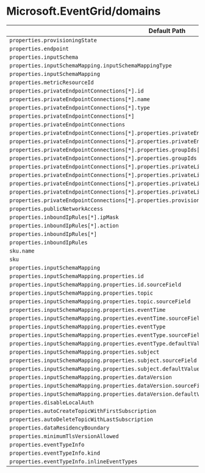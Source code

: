 # Microsoft.EventGrid/domains

| Default Path | Alias |
|---|---|
| `properties.provisioningState` | `Microsoft.EventGrid/domains/provisioningState` |
| `properties.endpoint` | `Microsoft.EventGrid/domains/endpoint` |
| `properties.inputSchema` | `Microsoft.EventGrid/domains/inputSchema` |
| `properties.inputSchemaMapping.inputSchemaMappingType` | `Microsoft.EventGrid/domains/inputSchemaMapping.inputSchemaMappingType` |
| `properties.inputSchemaMapping` | `Microsoft.EventGrid/domains/inputSchemaMapping` |
| `properties.metricResourceId` | `Microsoft.EventGrid/domains/metricResourceId` |
| `properties.privateEndpointConnections[*].id` | `Microsoft.EventGrid/domains/privateEndpointConnections[*].id` |
| `properties.privateEndpointConnections[*].name` | `Microsoft.EventGrid/domains/privateEndpointConnections[*].name` |
| `properties.privateEndpointConnections[*].type` | `Microsoft.EventGrid/domains/privateEndpointConnections[*].type` |
| `properties.privateEndpointConnections[*]` | `Microsoft.EventGrid/domains/privateEndpointConnections[*]` |
| `properties.privateEndpointConnections` | `Microsoft.EventGrid/domains/privateEndpointConnections` |
| `properties.privateEndpointConnections[*].properties.privateEndpoint.id` | `Microsoft.EventGrid/domains/privateEndpointConnections[*].privateEndpoint.id` |
| `properties.privateEndpointConnections[*].properties.privateEndpoint` | `Microsoft.EventGrid/domains/privateEndpointConnections[*].privateEndpoint` |
| `properties.privateEndpointConnections[*].properties.groupIds[*]` | `Microsoft.EventGrid/domains/privateEndpointConnections[*].groupIds[*]` |
| `properties.privateEndpointConnections[*].properties.groupIds` | `Microsoft.EventGrid/domains/privateEndpointConnections[*].groupIds` |
| `properties.privateEndpointConnections[*].properties.privateLinkServiceConnectionState.status` | `Microsoft.EventGrid/domains/privateEndpointConnections[*].privateLinkServiceConnectionState.status` |
| `properties.privateEndpointConnections[*].properties.privateLinkServiceConnectionState.description` | `Microsoft.EventGrid/domains/privateEndpointConnections[*].privateLinkServiceConnectionState.description` |
| `properties.privateEndpointConnections[*].properties.privateLinkServiceConnectionState.actionsRequired` | `Microsoft.EventGrid/domains/privateEndpointConnections[*].privateLinkServiceConnectionState.actionsRequired` |
| `properties.privateEndpointConnections[*].properties.privateLinkServiceConnectionState` | `Microsoft.EventGrid/domains/privateEndpointConnections[*].privateLinkServiceConnectionState` |
| `properties.privateEndpointConnections[*].properties.provisioningState` | `Microsoft.EventGrid/domains/privateEndpointConnections[*].provisioningState` |
| `properties.publicNetworkAccess` | `Microsoft.EventGrid/domains/publicNetworkAccess` |
| `properties.inboundIpRules[*].ipMask` | `Microsoft.EventGrid/domains/inboundIpRules[*].ipMask` |
| `properties.inboundIpRules[*].action` | `Microsoft.EventGrid/domains/inboundIpRules[*].action` |
| `properties.inboundIpRules[*]` | `Microsoft.EventGrid/domains/inboundIpRules[*]` |
| `properties.inboundIpRules` | `Microsoft.EventGrid/domains/inboundIpRules` |
| `sku.name` | `Microsoft.EventGrid/domains/sku.name` |
| `sku` | `Microsoft.EventGrid/domains/sku` |
| `properties.inputSchemaMapping` | `Microsoft.EventGrid/domains/inputSchemaMapping.Json` |
| `properties.inputSchemaMapping.properties.id` | `Microsoft.EventGrid/domains/inputSchemaMapping.Json.id` |
| `properties.inputSchemaMapping.properties.id.sourceField` | `Microsoft.EventGrid/domains/inputSchemaMapping.Json.id.sourceField` |
| `properties.inputSchemaMapping.properties.topic` | `Microsoft.EventGrid/domains/inputSchemaMapping.Json.topic` |
| `properties.inputSchemaMapping.properties.topic.sourceField` | `Microsoft.EventGrid/domains/inputSchemaMapping.Json.topic.sourceField` |
| `properties.inputSchemaMapping.properties.eventTime` | `Microsoft.EventGrid/domains/inputSchemaMapping.Json.eventTime` |
| `properties.inputSchemaMapping.properties.eventTime.sourceField` | `Microsoft.EventGrid/domains/inputSchemaMapping.Json.eventTime.sourceField` |
| `properties.inputSchemaMapping.properties.eventType` | `Microsoft.EventGrid/domains/inputSchemaMapping.Json.eventType` |
| `properties.inputSchemaMapping.properties.eventType.sourceField` | `Microsoft.EventGrid/domains/inputSchemaMapping.Json.eventType.sourceField` |
| `properties.inputSchemaMapping.properties.eventType.defaultValue` | `Microsoft.EventGrid/domains/inputSchemaMapping.Json.eventType.defaultValue` |
| `properties.inputSchemaMapping.properties.subject` | `Microsoft.EventGrid/domains/inputSchemaMapping.Json.subject` |
| `properties.inputSchemaMapping.properties.subject.sourceField` | `Microsoft.EventGrid/domains/inputSchemaMapping.Json.subject.sourceField` |
| `properties.inputSchemaMapping.properties.subject.defaultValue` | `Microsoft.EventGrid/domains/inputSchemaMapping.Json.subject.defaultValue` |
| `properties.inputSchemaMapping.properties.dataVersion` | `Microsoft.EventGrid/domains/inputSchemaMapping.Json.dataVersion` |
| `properties.inputSchemaMapping.properties.dataVersion.sourceField` | `Microsoft.EventGrid/domains/inputSchemaMapping.Json.dataVersion.sourceField` |
| `properties.inputSchemaMapping.properties.dataVersion.defaultValue` | `Microsoft.EventGrid/domains/inputSchemaMapping.Json.dataVersion.defaultValue` |
| `properties.disableLocalAuth` | `Microsoft.EventGrid/domains/disableLocalAuth` |
| `properties.autoCreateTopicWithFirstSubscription` | `Microsoft.EventGrid/domains/autoCreateTopicWithFirstSubscription` |
| `properties.autoDeleteTopicWithLastSubscription` | `Microsoft.EventGrid/domains/autoDeleteTopicWithLastSubscription` |
| `properties.dataResidencyBoundary` | `Microsoft.EventGrid/domains/dataResidencyBoundary` |
| `properties.minimumTlsVersionAllowed` | `Microsoft.EventGrid/domains/minimumTlsVersionAllowed` |
| `properties.eventTypeInfo` | `Microsoft.EventGrid/domains/eventTypeInfo` |
| `properties.eventTypeInfo.kind` | `Microsoft.EventGrid/domains/eventTypeInfo.kind` |
| `properties.eventTypeInfo.inlineEventTypes` | `Microsoft.EventGrid/domains/eventTypeInfo.inlineEventTypes` |

